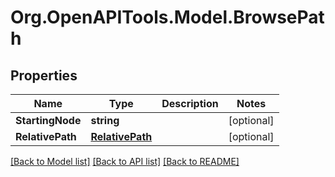 # Org.OpenAPITools.Model.BrowsePath

## Properties

Name | Type | Description | Notes
------------ | ------------- | ------------- | -------------
**StartingNode** | **string** |  | [optional] 
**RelativePath** | [**RelativePath**](RelativePath.md) |  | [optional] 

[[Back to Model list]](../README.md#documentation-for-models) [[Back to API list]](../README.md#documentation-for-api-endpoints) [[Back to README]](../README.md)

